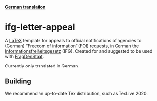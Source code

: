 **[German translation](./README-de.md)**

# ifg-letter-appeal

A [LaTeX](https://www.latex-project.org/) template for appeals to official notifications of agencies to (German) “Freedom of information” (FOI) requests, in German the [Informationsfreiheitsgesetz](https://de.wikipedia.org/wiki/Informationsfreiheitsgesetz) (IFG).
Created for and suggested to be used with [FragDenStaat](https://fragdenstaat.de/).

Currently only translated in German.

## Building

We recommend an up-to-date Tex distribution, such as TexLive 2020.
